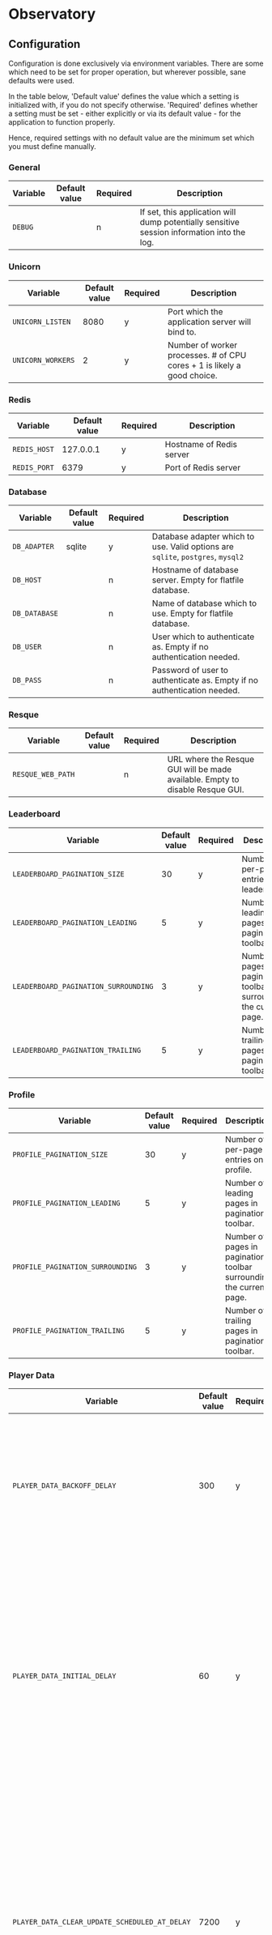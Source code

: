 # Observatory

## Configuration

Configuration is done exclusively via environment variables. There are some
which need to be set for proper operation, but wherever possible, sane defaults
were used.

In the table below, 'Default value' defines the value which a setting is
initialized with, if you do not specify otherwise. 'Required' defines whether a
setting must be set - either explicitly or via its default value - for the
application to function properly.

Hence, required settings with no default value are the minimum set which you
must define manually.

### General

| Variable          | Default value | Required | Description                                     |
| ----------------- | ------------- | -------- | ----------------------------------------------- |
| `DEBUG`  | | n        | If set, this application will dump potentially sensitive session information into the log. |

### Unicorn

| Variable          | Default value | Required | Description                                     |
| ----------------- | ------------- | -------- | ----------------------------------------------- |
| `UNICORN_LISTEN`  | 8080          | y        | Port which the application server will bind to. |
| `UNICORN_WORKERS` | 2             | y        | Number of worker processes. # of CPU cores + 1 is likely a good choice. |

### Redis

| Variable | Default value | Required | Description |
| -------- | ------------- | -------- | ----------- |
| `REDIS_HOST`   | 127.0.0.1     | y        | Hostname of Redis server |
| `REDIS_PORT`   | 6379          | y        | Port of Redis server |

### Database

| Variable   | Default value | Required | Description |
| ---------- | ------------- | -------- | ----------- |
| `DB_ADAPTER`  | sqlite        | y        | Database adapter which to use. Valid options are `sqlite`, `postgres`, `mysql2` |
| `DB_HOST`     |               | n        | Hostname of database server. Empty for flatfile database. |
| `DB_DATABASE` |               | n        | Name of database which to use. Empty for flatfile database. |
| `DB_USER`     |               | n        | User which to authenticate as. Empty if no authentication needed. |
| `DB_PASS`     |               | n        | Password of user to authenticate as. Empty if no authentication needed. |

### Resque

| Variable   | Default value | Required | Description |
| ---------- | ------------- | -------- | ----------- |
| `RESQUE_WEB_PATH` |               | n        | URL where the Resque GUI will be made available. Empty to disable Resque GUI. |

### Leaderboard

| Variable          | Default value | Required | Description                                |
| ----------------- | ------------- | -------- | ------------------------------------------ |
| `LEADERBOARD_PAGINATION_SIZE` | 30            | y        | Number of per-page entries on leaderboard. |
| `LEADERBOARD_PAGINATION_LEADING` | 5            | y        | Number of leading pages in pagination toolbar. |
| `LEADERBOARD_PAGINATION_SURROUNDING` | 3            | y        | Number of pages in pagination toolbar surrounding the current page. |
| `LEADERBOARD_PAGINATION_TRAILING` | 5            | y        | Number of trailing pages in pagination toolbar. |

### Profile

| Variable          | Default value | Required | Description                                |
| ----------------- | ------------- | -------- | ------------------------------------------ |
| `PROFILE_PAGINATION_SIZE` | 30            | y        | Number of per-page entries on profile. |
| `PROFILE_PAGINATION_LEADING` | 5            | y        | Number of leading pages in pagination toolbar. |
| `PROFILE_PAGINATION_SURROUNDING` | 3            | y        | Number of pages in pagination toolbar surrounding the current page. |
| `PROFILE_PAGINATION_TRAILING` | 5            | y        | Number of trailing pages in pagination toolbar. |

### Player Data

| Variable                      | Default value | Required | Description                                |
| ----------------------------- | ------------- | -------- | ------------------------------------------ |
| `PLAYER_DATA_BACKOFF_DELAY`   | 300           | y        | A random number between 0 and this settings is chosen to determine the amount of seconds which a rate-limited player update will be delayed. |
| `PLAYER_DATA_INITIAL_DELAY`   | 60            | y        | A random number between 0 and this settings is chosen to determine the amount of seconds which an automated player update will be delayed by initially. This serves to prevent all freshly-scheduled updates from trying to execute at once. |
| `PLAYER_DATA_CLEAR_UPDATE_SCHEDULED_AT_DELAY` | 7200 | y | Number of seconds after which a scheduled player update is assumed to have failed silently, and new scheduling new updates is allowed. You should not need to tune this setting, this is only to prevent a bug from causing updates to cease. |


### Rate Limiting

| Variable                           | Default value | Required | Description                                |
| ---------------------------------- | ------------- | -------- | ------------------------------------------ |
| `RATE_LIMITING_TOTAL_THRESHOLD`      | 2             | y        | Maximum number of API queries in set interval. |
| `RATE_LIMITING_TOTAL_INTERVAL`       | 1             | y        | Interval duration in seconds. |
| `RATE_LIMITING_USER_THRESHOLD`       | 2             | y        | Maximum number of user-initiated API queries in set interval. |
| `RATE_LIMITING_USER_INTERVAL`        | 1             | y        | Interval duration in seconds. |
| `RATE_LIMITING_BACKGROUND_THRESHOLD` | 2             | y        | Maximum number of user-initiated API queries in set interval. |
| `RATE_LIMITING_BACKGROUND_INTERVAL`  | 1             | y        | Interval duration in seconds. |

### Steam

| Variable                           | Default value | Required | Description                                |
| ---------------------------------- | ------------- | -------- | ------------------------------------------ |
| `STEAM_WEB_API_KEY`                |               | n        | Key for Steam Web API, used for name resolution. If undefined, name resolution will not be supported. |
